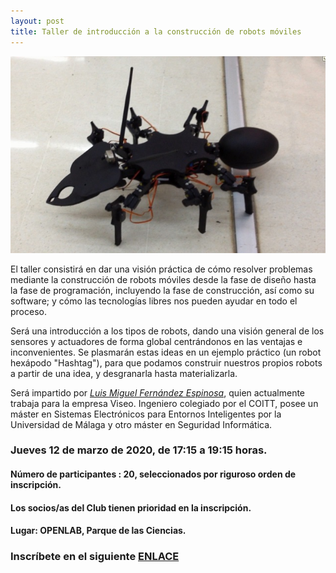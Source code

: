 ```yaml
---
layout: post
title: Taller de introducción a la construcción de robots móviles
---
```

![](/images/hormiga.jpg)

El taller consistirá en dar una visión práctica de cómo resolver problemas mediante la construcción de robots móviles desde la fase de diseño hasta la fase de programación, incluyendo la fase de construcción, así como su software; y cómo las tecnologías libres nos pueden ayudar en todo el proceso.

 Será una introducción a los tipos de robots, dando una visión general de  los sensores y actuadores de forma global centrándonos en las ventajas e inconvenientes. Se plasmarán estas ideas en un ejemplo práctico (un robot hexápodo "Hashtag"), para que podamos construir nuestros propios robots a partir de una idea, y desgranarla hasta materializarla.






Será impartido por [*Luis Miguel Fernández Espinosa*](http://espelectronicdesign.com/), quien actualmente trabaja para la empresa Viseo. Ingeniero colegiado por el COITT, posee un máster en Sistemas Electrónicos para Entornos Inteligentes por la Universidad de Málaga y otro máster en Seguridad Informática.



### Jueves 12 de marzo de 2020, de 17:15 a 19:15 horas.

#### Número de participantes : 20,  seleccionados por riguroso orden de inscripción.

#### Los socios/as del Club tienen prioridad en la inscripción.



#### Lugar: OPENLAB, Parque de las Ciencias.



### Inscríbete en el siguiente [ENLACE](https://forms.gle/144UCQJtXZqmtAho8)

